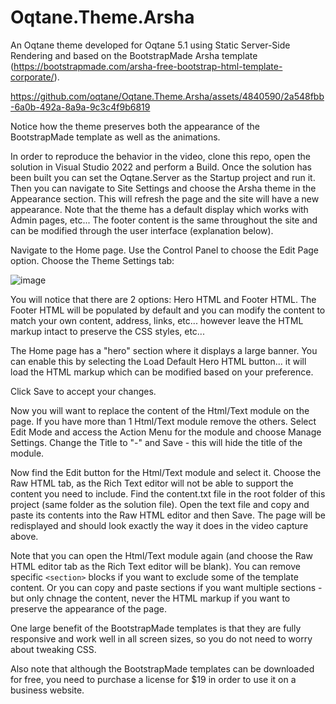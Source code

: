 # Oqtane.Theme.Arsha

An Oqtane theme developed for Oqtane 5.1 using Static Server-Side Rendering and based on the BootstrapMade Arsha template (https://bootstrapmade.com/arsha-free-bootstrap-html-template-corporate/).

https://github.com/oqtane/Oqtane.Theme.Arsha/assets/4840590/2a548fbb-6a0b-492a-8a9a-9c3c4f9b6819

Notice how the theme preserves both the appearance of the BootstrapMade template as well as the animations.

In order to reproduce the behavior in the video, clone this repo, open the solution in Visual Studio 2022 and perform a Build. Once the solution has been built you can set the Oqtane.Server as the Startup project and run it. Then you can navigate to Site Settings and choose the Arsha theme in the Appearance section. This will refresh the page and the site will have a new appearance. Note that the theme has a default display which works with Admin pages, etc... The footer content is the same throughout the site and can be modified through the user interface (explanation below).

Navigate to the Home page. Use the Control Panel to choose the Edit Page option. Choose the Theme Settings tab:

![image](https://github.com/oqtane/Oqtane.Theme.Arsha/assets/4840590/81684415-93df-4b2d-af66-b9cc5aa90e76)

You will notice that there are 2 options: Hero HTML and Footer HTML. The Footer HTML will be populated by default and you can modify the content to match your own content, address, links, etc... however leave the HTML markup intact to preserve the CSS styles, etc... 

The Home page has a "hero" section where it displays a large banner. You can enable this by selecting the Load Default Hero HTML button... it will load the HTML markup which can be modified based on your preference. 

Click Save to accept your changes. 

Now you will want to replace the content of the Html/Text module on the page. If you have more than 1 Html/Text module remove the others. Select Edit Mode and access the Action Menu for the module and choose Manage Settings. Change the Title to "-" and Save - this will hide the title of the module. 

Now find the Edit button for the Html/Text module and select it. Choose the Raw HTML tab, as the Rich Text editor will not be able to support the content you need to include. Find the content.txt file in the root folder of this project (same folder as the solution file). Open the text file and copy and paste its contents into the Raw HTML editor and then Save. The page will be redisplayed and should look exactly the way it does in the video capture above.

Note that you can open the Html/Text module again (and choose the Raw HTML editor tab as the Rich Text editor will be blank). You can remove specific ```<section>``` blocks if you want to exclude some of the template content. Or you can copy and paste sections if you want multiple sections - but only chnage the content, never the HTML markup if you want to preserve the appearance of the page.

One large benefit of the BootstrapMade templates is that they are fully responsive and work well in all screen sizes, so you do not need to worry about tweaking CSS.

Also note that although the BootstrapMade templates can be downloaded for free, you need to purchase a license for $19 in order to use it on a business website.





